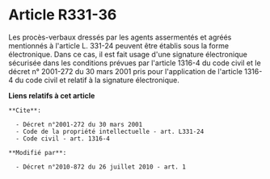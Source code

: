 # Article R331-36

Les procès-verbaux dressés par les agents assermentés et agréés mentionnés à l'article L. 331-24 peuvent être établis sous la
forme électronique. Dans ce cas, il est fait usage d'une signature électronique sécurisée dans les conditions prévues par
l'article 1316-4 du code civil et le décret n° 2001-272 du 30 mars 2001 pris pour l'application de l'article 1316-4 du code
civil et relatif à la signature électronique.

**Liens relatifs à cet article**

	**Cite**:

	  - Décret n°2001-272 du 30 mars 2001
	  - Code de la propriété intellectuelle - art. L331-24
	  - Code civil - art. 1316-4

	**Modifié par**:

	  - Décret n°2010-872 du 26 juillet 2010 - art. 1
